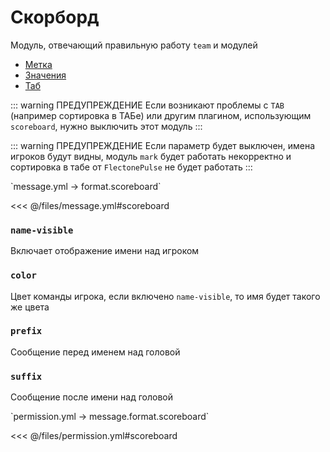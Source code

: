 # Скорборд

Модуль, отвечающий правильную работу `team` и модулей
- [Метка](/docs/command/mark/)
- [Значения](/docs/message/objective/)
- [Таб](/docs/message/tab/)

::: warning ПРЕДУПРЕЖДЕНИЕ
Если возникают проблемы с `TAB` (например сортировка в ТАБе) или другим плагином, использующим `scoreboard`, нужно выключить этот модуль
:::

::: warning ПРЕДУПРЕЖДЕНИЕ
Если параметр будет выключен, имена игроков будут видны, модуль `mark` будет работать некорректно и сортировка в табе от `FlectonePulse` не будет работать
:::

[//]: # (message.yml)
<!--@include: @/parts/words.md#setting-->
<!--@include: @/parts/words.md#path--> `message.yml → format.scoreboard`

<!--@include: @/parts/words.md#default-->
<<< @/files/message.yml#scoreboard

<!--@include: @/parts/enable.md-->

### `name-visible`

Включает отображение имени над игроком

### `color`

Цвет команды игрока, если включено `name-visible`, то имя будет такого же цвета

### `prefix`

Сообщение перед именем над головой

### `suffix`

Сообщение после имени над головой

[//]: # (permission.yml)
<!--@include: @/parts/words.md#permission-->
<!--@include: @/parts/words.md#path--> `permission.yml → message.format.scoreboard`

<!--@include: @/parts/words.md#default-->
<<< @/files/permission.yml#scoreboard

<!--@include: @/parts/permission/permissionTier3.md-->